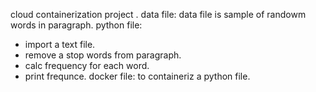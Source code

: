 cloud containerization project .
data file: 
  data file is sample of randowm words in paragraph.
python file:
  - import a text file.
  - remove a stop words from paragraph.
  - calc frequency for each word.
  - print frequnce.
docker file:
  to containeriz a python file.
